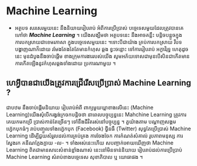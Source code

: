 # Machine Learning

- អត្ថបទ សរសេរមួយនេះ នឹងនិយាយរៀបរាប់ អំពីការប្រើប្រាស់ បច្ចេទេសមួយដែលត្រូវបានគេហៅថា ***Machine Learning*** ។ យើងសង្ឃឹមថា អត្ថបទនេះ នឹងអាចគន្លឹះ បន្ដិចបន្ដួចក្នុងការបកស្រាយជាខេមរភាសា ក្នុងបច្ចេទេសមួយនេះ ។ទោះបីជាយ៉ាង គ្រប់ការបកស្រាយ រឺបទបង្ហាញណាក៏ដោយ រមែងតែងតែតែមានកំហុស ឆ្គង ខ្វះចន្លោះ ទៅការរៀបរាប់ អក្ខាវិរុទ្ធ ហេតុដូចនេះ មុនដំបូងនឹងចាប់ផ្ដើម ខាងក្រុមការងាររបស់យើង សូមអភ័យទោសជាមុនបើសិនជាកើតមាន ការកើតឡើងនូវកំហុសឆ្គងទាំងដោយ ប្រការណាមួយ ។

## ហេអ្វីបានជាយើងត្រូវការជ្រើរើសប្រើប្រាស់ Machine Learning ?
ជាបឋម នឹងចាប់ផ្ដើមនិយាយ រៀបរាប់អំពី ពាក្យមួយឃ្លាខាងលើនេះ (Machine Learning)យើងសុំបើករង្វង់ក្រចកបន្ដិចថា នាពេលបច្ចុប្បន្ននេះ Mahchine Learning ត្រូវការគេយកមកប្រើ ប្រាស់កាន់តែច្រើនៗ ទៅនឹងជីវិតរស់នៅបច្ចុប្បន្ន ។ តួយ៉ាងតាម បណ្ដាញសង្គម ហ្វ៊េកបុកធំៗ រាប់បញ្ចួលទាំងហ្វ៊េកបុក (Facebook) ថ្វីនធឺ (Twitter) សុទ្ធតែប្រើប្រាស់ Machine Learning ដើម្បីជួយសំរួលដល់ការគ្រប់គ្រង ការចែងចែក ការកំណត់សំគាល់ រូបភាពមនុស្ស ការស្វែងរក គនីណក្លែងក្លាយ -ល- ។ ទាំងអស់នេះហើយ សបញ្ចាក់អោយឃើញថា Machine Learning ពិតជាមានសារះសំខាន់ខ្លាំងណាស់ នេះនៅមិនទាន់និយាយ រៀបរាប់ដល់ការប្រើប្រាប់ Machine Learning សំរាប់ខាងបច្ចេទេស សុខាភិបាល ឬ យោធាផង ។

